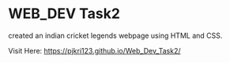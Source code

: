 # WEB_DEV Task2
created an indian cricket legends webpage using HTML and CSS.

Visit Here: https://pjkri123.github.io/Web_Dev_Task2/
